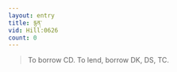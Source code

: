 ```yaml
---
layout: entry
title: རྙན་
vid: Hill:0626
count: 0
---
```

> To borrow CD\. To lend, borrow DK, DS, TC\.


